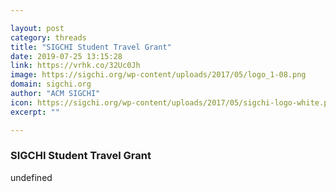 ```yaml
---

layout: post
category: threads
title: "SIGCHI Student Travel Grant"
date: 2019-07-25 13:15:28
link: https://vrhk.co/32Uc0Jh
image: https://sigchi.org/wp-content/uploads/2017/05/logo_1-08.png
domain: sigchi.org
author: "ACM SIGCHI"
icon: https://sigchi.org/wp-content/uploads/2017/05/sigchi-logo-white.png
excerpt: ""

---
```


### SIGCHI Student Travel Grant

undefined